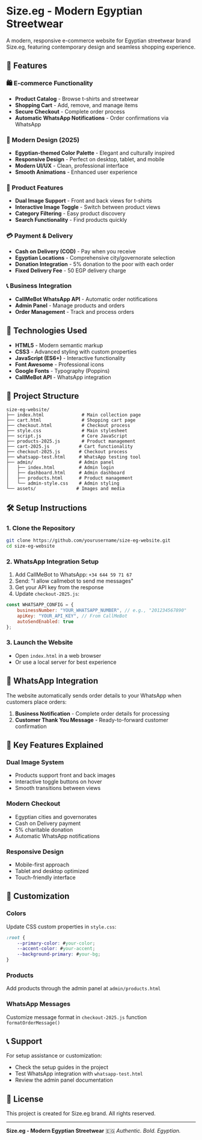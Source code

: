 # Size.eg - Modern Egyptian Streetwear

A modern, responsive e-commerce website for Egyptian streetwear brand Size.eg, featuring contemporary design and seamless shopping experience.

## 🌟 Features

### 🛍️ E-commerce Functionality
- **Product Catalog** - Browse t-shirts and streetwear
- **Shopping Cart** - Add, remove, and manage items
- **Secure Checkout** - Complete order process
- **Automatic WhatsApp Notifications** - Order confirmations via WhatsApp

### 🎨 Modern Design (2025)
- **Egyptian-themed Color Palette** - Elegant and culturally inspired
- **Responsive Design** - Perfect on desktop, tablet, and mobile
- **Modern UI/UX** - Clean, professional interface
- **Smooth Animations** - Enhanced user experience

### 📱 Product Features
- **Dual Image Support** - Front and back views for t-shirts
- **Interactive Image Toggle** - Switch between product views
- **Category Filtering** - Easy product discovery
- **Search Functionality** - Find products quickly

### 💳 Payment & Delivery
- **Cash on Delivery (COD)** - Pay when you receive
- **Egyptian Locations** - Comprehensive city/governorate selection
- **Donation Integration** - 5% donation to the poor with each order
- **Fixed Delivery Fee** - 50 EGP delivery charge

### 📞 Business Integration
- **CallMeBot WhatsApp API** - Automatic order notifications
- **Admin Panel** - Manage products and orders
- **Order Management** - Track and process orders

## 🚀 Technologies Used

- **HTML5** - Modern semantic markup
- **CSS3** - Advanced styling with custom properties
- **JavaScript (ES6+)** - Interactive functionality
- **Font Awesome** - Professional icons
- **Google Fonts** - Typography (Poppins)
- **CallMeBot API** - WhatsApp integration

## 📁 Project Structure

```
size-eg-website/
├── index.html              # Main collection page
├── cart.html               # Shopping cart page
├── checkout.html           # Checkout process
├── style.css               # Main stylesheet
├── script.js               # Core JavaScript
├── products-2025.js        # Product management
├── cart-2025.js           # Cart functionality
├── checkout-2025.js       # Checkout process
├── whatsapp-test.html     # WhatsApp testing tool
├── admin/                 # Admin panel
│   ├── index.html         # Admin login
│   ├── dashboard.html     # Admin dashboard
│   ├── products.html      # Product management
│   └── admin-style.css    # Admin styling
└── assets/               # Images and media
```

## 🛠️ Setup Instructions

### 1. Clone the Repository
```bash
git clone https://github.com/yourusername/size-eg-website.git
cd size-eg-website
```

### 2. WhatsApp Integration Setup
1. Add CallMeBot to WhatsApp: `+34 644 59 71 67`
2. Send: "I allow callmebot to send me messages"
3. Get your API key from the response
4. Update `checkout-2025.js`:
```javascript
const WHATSAPP_CONFIG = {
    businessNumber: "YOUR_WHATSAPP_NUMBER", // e.g., "201234567890"
    apiKey: "YOUR_API_KEY", // From CallMeBot
    autoSendEnabled: true
};
```

### 3. Launch the Website
- Open `index.html` in a web browser
- Or use a local server for best experience

## 📱 WhatsApp Integration

The website automatically sends order details to your WhatsApp when customers place orders:

1. **Business Notification** - Complete order details for processing
2. **Customer Thank You Message** - Ready-to-forward customer confirmation

## 🎯 Key Features Explained

### Dual Image System
- Products support front and back images
- Interactive toggle buttons on hover
- Smooth transitions between views

### Modern Checkout
- Egyptian cities and governorates
- Cash on Delivery payment
- 5% charitable donation
- Automatic WhatsApp notifications

### Responsive Design
- Mobile-first approach
- Tablet and desktop optimized
- Touch-friendly interface

## 🔧 Customization

### Colors
Update CSS custom properties in `style.css`:
```css
:root {
    --primary-color: #your-color;
    --accent-color: #your-accent;
    --background-primary: #your-bg;
}
```

### Products
Add products through the admin panel at `admin/products.html`

### WhatsApp Messages
Customize message format in `checkout-2025.js` function `formatOrderMessage()`

## 📞 Support

For setup assistance or customization:
- Check the setup guides in the project
- Test WhatsApp integration with `whatsapp-test.html`
- Review the admin panel documentation

## 📄 License

This project is created for Size.eg brand. All rights reserved.

---

**Size.eg - Modern Egyptian Streetwear** 🇪🇬
*Authentic. Bold. Egyptian.*
